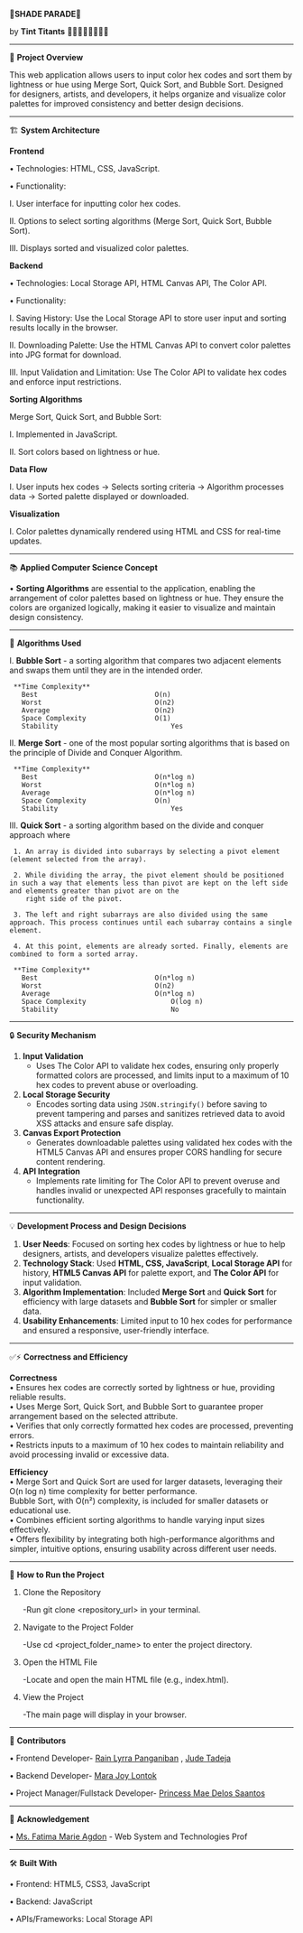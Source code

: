 🎨**SHADE PARADE**🎨

by **Tint Titants** 👩🏻👧🏻👩🏻👦🏻

__________________________________________________________________________________________________________________________________________________________________________________________

📝 **Project Overview**

This web application allows users to input color hex codes and sort them by lightness or hue using Merge Sort, Quick Sort, and Bubble Sort. Designed for designers, artists, and developers, it helps organize and visualize color palettes for improved consistency and better design decisions.

__________________________________________________________________________________________________________________________________________________________________________________________

🏗️ **System Architecture**

**Frontend**

• Technologies: HTML, CSS, JavaScript.

• Functionality:

I. User interface for inputting color hex codes.

II. Options to select sorting algorithms (Merge Sort, Quick Sort, Bubble Sort).

III. Displays sorted and visualized color palettes.

**Backend**

• Technologies: Local Storage API, HTML Canvas API, The Color API.

• Functionality:

I. Saving History: Use the Local Storage API to store user input and sorting results locally in the browser.

II. Downloading Palette: Use the HTML Canvas API to convert color palettes into JPG format for download.

III. Input Validation and Limitation: Use The Color API to validate hex codes and enforce input restrictions.

**Sorting Algorithms**

 Merge Sort, Quick Sort, and Bubble Sort:

I. Implemented in JavaScript.

II. Sort colors based on lightness or hue.

**Data Flow**

I. User inputs hex codes → Selects sorting criteria → Algorithm processes data → Sorted palette displayed or downloaded.

**Visualization**

I. Color palettes dynamically rendered using HTML and CSS for real-time updates.

__________________________________________________________________________________________________________________________________________________________________________________________

📚 **Applied Computer Science Concept**

• **Sorting Algorithms**
     are essential to the application, enabling the arrangement of color palettes based on lightness or hue. They ensure the colors are organized logically, making it easier to 
     visualize and maintain design consistency.
__________________________________________________________________________________________________________________________________________________________________________________________

🔄 **Algorithms Used**

I. **Bubble Sort** - a sorting algorithm that compares two adjacent elements and swaps them until they are in the intended order.

     **Time Complexity** 
       Best                            	O(n)
       Worst                          	O(n2)
       Average                        	O(n2)
       Space Complexity               	O(1)
       Stability	                        Yes 


II. **Merge Sort** - one of the most popular sorting algorithms that is based on the principle of Divide and Conquer Algorithm.

     **Time Complexity** 
       Best                           	O(n*log n)
       Worst	                        O(n*log n)
       Average                         	O(n*log n)
       Space Complexity	                O(n)
       Stability	                        Yes


III. **Quick Sort** - a sorting algorithm based on the divide and conquer approach where

     1. An array is divided into subarrays by selecting a pivot element (element selected from the array).

     2. While dividing the array, the pivot element should be positioned in such a way that elements less than pivot are kept on the left side and elements greater than pivot are on the 
        right side of the pivot.
        
     3. The left and right subarrays are also divided using the same approach. This process continues until each subarray contains a single element.
     
     4. At this point, elements are already sorted. Finally, elements are combined to form a sorted array.

     **Time Complexity** 
       Best                            	O(n*log n)
       Worst	                        O(n2)
       Average	                        O(n*log n)
       Space Complexity                     O(log n)
       Stability	                        No

__________________________________________________________________________________________________________________________________________________________________________________________

🔒 **Security Mechanism**

1. **Input Validation**
   - Uses The Color API to validate hex codes, ensuring only properly formatted colors are processed, and limits input to a maximum of 10 hex codes to prevent abuse or overloading.  
2. **Local Storage Security**
   - Encodes sorting data using `JSON.stringify()` before saving to prevent tampering and parses and sanitizes retrieved data to avoid XSS attacks and ensure safe display.  
3. **Canvas Export Protection**
   - Generates downloadable palettes using validated hex codes with the HTML5 Canvas API and ensures proper CORS handling for secure content rendering.  
4. **API Integration**
   - Implements rate limiting for The Color API to prevent overuse and handles invalid or unexpected API responses gracefully to maintain functionality.   

__________________________________________________________________________________________________________________________________________________________________________________________

💡 **Development Process and Design Decisions**

1. **User Needs**: Focused on sorting hex codes by lightness or hue to help designers, artists, and developers visualize palettes effectively.  
2. **Technology Stack**: Used **HTML, CSS, JavaScript**, **Local Storage API** for history, **HTML5 Canvas API** for palette export, and **The Color API** for input validation.  
3. **Algorithm Implementation**: Included **Merge Sort** and **Quick Sort** for efficiency with large datasets and **Bubble Sort** for simpler or smaller data.  
4. **Usability Enhancements**: Limited input to 10 hex codes for performance and ensured a responsive, user-friendly interface.  
__________________________________________________________________________________________________________________________________________________________________________________________

✅⚡ **Correctness and Efficiency**

**Correctness**  
• Ensures hex codes are correctly sorted by lightness or hue, providing reliable results.  
• Uses Merge Sort, Quick Sort, and Bubble Sort to guarantee proper arrangement based on the selected attribute.  
• Verifies that only correctly formatted hex codes are processed, preventing errors.  
• Restricts inputs to a maximum of 10 hex codes to maintain reliability and avoid processing invalid or excessive data.  

**Efficiency**  
• Merge Sort and Quick Sort are used for larger datasets, leveraging their O(n log n) time complexity for better performance.  
   Bubble Sort, with O(n²) complexity, is included for smaller datasets or educational use.  
• Combines efficient sorting algorithms to handle varying input sizes effectively.  
• Offers flexibility by integrating both high-performance algorithms and simpler, intuitive options, ensuring usability across different user needs.  

__________________________________________________________________________________________________________________________________________________________________________________________

🚀 **How to Run the Project**

1. Clone the Repository

   -Run git clone <repository_url> in your terminal.
 
2. Navigate to the Project Folder

   -Use cd <project_folder_name> to enter the project directory.

3. Open the HTML File

   -Locate and open the main HTML file (e.g., index.html).

4. View the Project

   -The main page will display in your browser.

__________________________________________________________________________________________________________________________________________________________________________________________

👥 **Contributors**

• Frontend Developer- <a href="https://github.com/rnlyra" target="_blank">Rain Lyrra Panganiban</a> , <a href="https://github.com/hiy17" target="_blank">Jude Tadeja</a>
                    
• Backend Developer-  <a href="https://github.com/mjml1485" target="_blank">Mara Joy Lontok</a>

• Project Manager/Fullstack Developer- <a href="https://github.com/princessdlssnts" target="_blank">Princess Mae Delos Saantos</a>

__________________________________________________________________________________________________________________________________________________________________________________________

🌸 **Acknowledgement**

• <a href="https://github.com/marieemoiselle" target="_blank">Ms. Fatima Marie Agdon</a> - Web System and Technologies Prof 
__________________________________________________________________________________________________________________________________________________________________________________________

🛠️ **Built With**

• Frontend: HTML5, CSS3, JavaScript

• Backend: JavaScript

• APIs/Frameworks: Local Storage API

